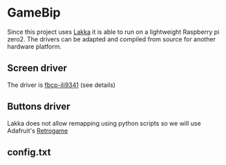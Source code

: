# GameBip

Since this project uses [Lakka](http://www.lakka.tv/) it is able to run on a lightweight Raspberry pi zero2.
The drivers can be adapted and compiled from source for another hardware platform.

## Screen driver
The driver is [fbcp-ili9341](https://github.com/juj/fbcp-ili9341) (see details)

## Buttons driver
Lakka does not allow remapping using python scripts so we will use Adafruit's [Retrogame](https://github.com/adafruit/Adafruit-Retrogame)

## config.txt
```shell

```